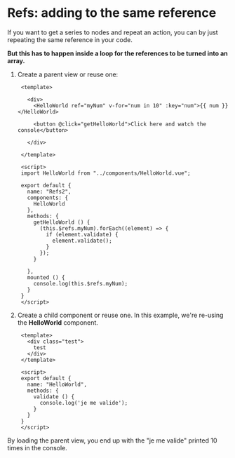 # Refs: adding to the same reference

If you want to get a series to nodes and repeat an action, you can by just repeating the same reference in your code.

**But this has to happen inside a loop for the references to be turned into an array.**

1. Create a parent view or reuse one:

        <template>

          <div>
            <HelloWorld ref="myNum" v-for="num in 10" :key="num">{{ num }}</HelloWorld>

            <button @click="getHelloWorld">Click here and watch the console</button>

          </div>

        </template>

        <script>
        import HelloWorld from "../components/HelloWorld.vue";

        export default {
          name: "Refs2",
          components: {
            HelloWorld
          },
          methods: {
            getHelloWorld () {
              (this.$refs.myNum).forEach((element) => {
                if (element.validate) {
                  element.validate();
                }
              });
            }

          },
          mounted () {
            console.log(this.$refs.myNum);
          }
        }
        </script>

1. Create a child component or reuse one. In this example, we're re-using the **HelloWorld** component.

        <template>
          <div class="test">
            test
          </div>
        </template>

        <script>
        export default {
          name: "HelloWorld",
          methods: {
            validate () {
              console.log('je me valide');
            }
          }
        }
        </script>

By loading the parent view, you end up with the "je me valide" printed 10 times in the console.